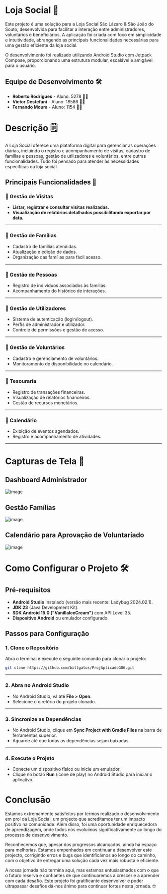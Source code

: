 # Loja Social 🏬 
Este projeto é uma solução para a Loja Social São Lázaro & São João do Souto, desenvolvida para facilitar a interação entre administradores, voluntários e beneficiários. A aplicação foi criada com foco em simplicidade e intuitividade, abrangendo as principais funcionalidades necessárias para uma gestão eficiente da loja social.

O desenvolvimento foi realizado utilizando Android Studio com Jetpack Compose, proporcionando uma estrutura modular, escalável e amigável para o usuário.

## Equipe de Desenvolvimento 🛠️

- **Roberto Rodrigues** - Aluno: 5278 🧑‍💻
- **Victor Destefani** - Aluno: 18586 🧑‍💻
- **Fernando Moura** - Aluno: 1154 🧑‍💻

# Descrição 🗒️

A Loja Social oferece uma plataforma digital para gerenciar as operações diárias, incluindo o registro e acompanhamento de visitas, cadastro de famílias e pessoas, gestão de utilizadores e voluntários, entre outras funcionalidades. Tudo foi pensado para atender às necessidades específicas da loja social.

## Principais Funcionalidades 🚀

### 🔹 Gestão de Visitas
- **Listar, registrar e consultar visitas realizadas.**
- **Visualização de relatórios detalhados possibilitando exportar por data.**

---

### 🔹 Gestão de Famílias
- Cadastro de famílias atendidas.
- Atualização e edição de dados.
- Organização das famílias para fácil acesso.

---

### 🔹 Gestão de Pessoas
- Registro de indivíduos associados às famílias.
- Acompanhamento do histórico de interações.

---

### 🔹 Gestão de Utilizadores
- Sistema de autenticação (login/logout).
- Perfis de administrador e utilizador.
- Controle de permissões e gestão de acesso.

---

### 🔹 Gestão de Voluntários
- Cadastro e gerenciamento de voluntários.
- Monitoramento de disponibilidade no calendário.

---

### 🔹 Tesouraria
- Registro de transações financeiras.
- Visualização de relatórios financeiros.
- Gestão de recursos monetários.

---

### 🔹 Calendário
- Exibição de eventos agendados.
- Registro e acompanhamento de atividades.

---

# Capturas de Tela 📸

## Dashboard Administrador
![image](https://github.com/user-attachments/assets/fa90f6f8-9335-4cdf-ac89-c3ddb4318d5f)

## Gestão Famílias
![image](https://github.com/user-attachments/assets/eacf3875-9799-4161-9b14-8519b276a45b)

## Calendário para Aprovação de Voluntariado 
![image](https://github.com/user-attachments/assets/bccce910-6fda-4cf3-96a9-1ee196c4826a)

# Como Configurar o Projeto 🛠
## **Pré-requisitos**
- **Android Studio** instalado (versão mais recente: Ladybug 2024.02.1).
- **JDK 23** (Java Development Kit).
- **SDK Android 15.0 ("VanillaIceCream")** com API Level 35.
- **Dispositivo Android** ou emulador configurado.

## **Passos para Configuração**

### **1. Clone o Repositório**
Abra o terminal e execute o seguinte comando para clonar o projeto:
```bash
git clone https://github.com/billgatos/ProjAplicadoG06.git
```
---

### **2. Abra no Android Studio**
- No Android Studio, vá até **File > Open**.
- Selecione o diretório do projeto clonado.

---

### **3. Sincronize as Dependências**
- No Android Studio, clique em **Sync Project with Gradle Files** na barra de ferramentas superior.
- Aguarde até que todas as dependências sejam baixadas.

---

### **4. Execute o Projeto**
- Conecte um dispositivo físico ou inicie um emulador.
- Clique no botão **Run** (ícone de play) no Android Studio para iniciar o aplicativo.

# Conclusão
Estamos extremamente satisfeitos por termos realizado o desenvolvimento em prol da Loja Social, um projecto que acreditamos ter um impacto positivo na comunidade. Além disso, foi uma oportunidade enriquecedora de aprendizagem, onde todos nós evoluímos significativamente ao longo do processo de desenvolvimento.

Reconhecemos que, apesar dos progressos alcançados, ainda há espaço para melhorias. Estamos empenhados em continuar a desenvolver este projecto, corrigindo erros e bugs que identificámos ao longo do caminho, com o objetivo de entregar uma solução cada vez mais robusta e eficiente.

A nossa jornada não termina aqui, mas estamos entusiasmados com o que o futuro reserva e confiantes de que continuaremos a crescer e a aprender com cada desafio. Este projeto foi gratificante desenvolver e poder ultrapassar desafios dá-nos ânimo para continuar fortes nesta jornada. 🤓 

